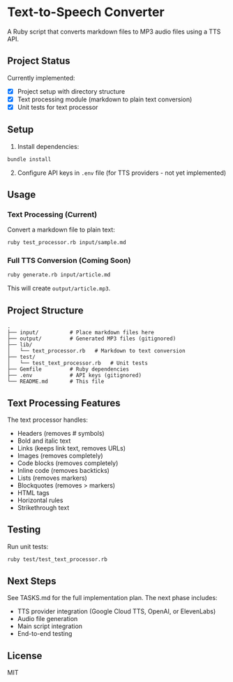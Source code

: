 # Text-to-Speech Converter

A Ruby script that converts markdown files to MP3 audio files using a TTS API.

## Project Status

Currently implemented:
- [x] Project setup with directory structure
- [x] Text processing module (markdown to plain text conversion)
- [x] Unit tests for text processor

## Setup

1. Install dependencies:
```bash
bundle install
```

2. Configure API keys in `.env` file (for TTS providers - not yet implemented)

## Usage

### Text Processing (Current)

Convert a markdown file to plain text:

```bash
ruby test_processor.rb input/sample.md
```

### Full TTS Conversion (Coming Soon)

```bash
ruby generate.rb input/article.md
```

This will create `output/article.mp3`.

## Project Structure

```
.
├── input/          # Place markdown files here
├── output/         # Generated MP3 files (gitignored)
├── lib/
│   └── text_processor.rb   # Markdown to text conversion
├── test/
│   └── test_text_processor.rb   # Unit tests
├── Gemfile         # Ruby dependencies
├── .env            # API keys (gitignored)
└── README.md       # This file
```

## Text Processing Features

The text processor handles:
- Headers (removes # symbols)
- Bold and italic text
- Links (keeps link text, removes URLs)
- Images (removes completely)
- Code blocks (removes completely)
- Inline code (removes backticks)
- Lists (removes markers)
- Blockquotes (removes > markers)
- HTML tags
- Horizontal rules
- Strikethrough text

## Testing

Run unit tests:

```bash
ruby test/test_text_processor.rb
```

## Next Steps

See TASKS.md for the full implementation plan. The next phase includes:
- TTS provider integration (Google Cloud TTS, OpenAI, or ElevenLabs)
- Audio file generation
- Main script integration
- End-to-end testing

## License

MIT
